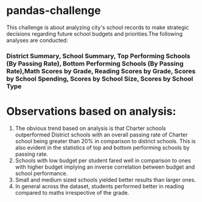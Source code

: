 # pandas-challenge
This challenge is about analyzing city's school records to make strategic decisions regarding future school budgets and priorities.The following analyses are conducted:
  ### District Summary, School Summary, Top Performing Schools (By Passing Rate), Bottom Performing Schools (By Passing Rate),Math Scores by Grade, Reading Scores by Grade, Scores by School Spending, Scores by School Size, Scores by School Type


# Observations based on analysis:
1. The obvious trend based on analysis is that Charter schools outperformed District schools with an overall passing rate of Charter school being greater than 20% in comparison to district schools. This is also evident in the statistics of top and bottom performing schools by passing rate. 
2. Schools with low budget per student fared well in comparison to ones with higher budget implying an inverse correlation between budget and school performance. 
3. Small and medium sized schools yielded better results than larger ones.
4. In general across the dataset, students performed better in reading compared to maths irrespective of the grade.




